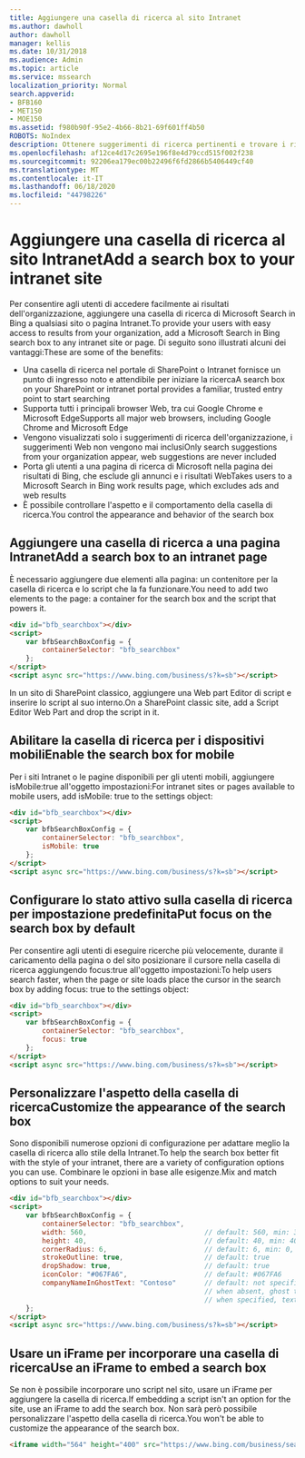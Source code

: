 ```yaml
---
title: Aggiungere una casella di ricerca al sito Intranet
ms.author: dawholl
author: dawholl
manager: kellis
ms.date: 10/31/2018
ms.audience: Admin
ms.topic: article
ms.service: mssearch
localization_priority: Normal
search.appverid:
- BFB160
- MET150
- MOE150
ms.assetid: f980b90f-95e2-4b66-8b21-69f601ff4b50
ROBOTS: NoIndex
description: Ottenere suggerimenti di ricerca pertinenti e trovare i risultati di lavoro più velocemente aggiungendo una casella di ricerca Microsoft Search a un sito Intranet o una pagina.
ms.openlocfilehash: af12ce4d17c2695e196f8e4d79ccd515f002f238
ms.sourcegitcommit: 92206ea179ec00b22496f6fd2866b5406449cf40
ms.translationtype: MT
ms.contentlocale: it-IT
ms.lasthandoff: 06/18/2020
ms.locfileid: "44798226"
---
```

# <a name="add-a-search-box-to-your-intranet-site"></a><span data-ttu-id="1cd52-103">Aggiungere una casella di ricerca al sito Intranet</span><span class="sxs-lookup"><span data-stu-id="1cd52-103">Add a search box to your intranet site</span></span>

<span data-ttu-id="1cd52-104">Per consentire agli utenti di accedere facilmente ai risultati dell'organizzazione, aggiungere una casella di ricerca di Microsoft Search in Bing a qualsiasi sito o pagina Intranet.</span><span class="sxs-lookup"><span data-stu-id="1cd52-104">To provide your users with easy access to results from your organization, add a Microsoft Search in Bing search box to any intranet site or page.</span></span> <span data-ttu-id="1cd52-105">Di seguito sono illustrati alcuni dei vantaggi:</span><span class="sxs-lookup"><span data-stu-id="1cd52-105">These are some of the benefits:</span></span>

- <span data-ttu-id="1cd52-106">Una casella di ricerca nel portale di SharePoint o Intranet fornisce un punto di ingresso noto e attendibile per iniziare la ricerca</span><span class="sxs-lookup"><span data-stu-id="1cd52-106">A search box on your SharePoint or intranet portal provides a familiar, trusted entry point to start searching</span></span>
- <span data-ttu-id="1cd52-107">Supporta tutti i principali browser Web, tra cui Google Chrome e Microsoft Edge</span><span class="sxs-lookup"><span data-stu-id="1cd52-107">Supports all major web browsers, including Google Chrome and Microsoft Edge</span></span>
- <span data-ttu-id="1cd52-108">Vengono visualizzati solo i suggerimenti di ricerca dell'organizzazione, i suggerimenti Web non vengono mai inclusi</span><span class="sxs-lookup"><span data-stu-id="1cd52-108">Only search suggestions from your organization appear, web suggestions are never included</span></span>
- <span data-ttu-id="1cd52-109">Porta gli utenti a una pagina di ricerca di Microsoft nella pagina dei risultati di Bing, che esclude gli annunci e i risultati Web</span><span class="sxs-lookup"><span data-stu-id="1cd52-109">Takes users to a Microsoft Search in Bing work results page, which excludes ads and web results</span></span>
- <span data-ttu-id="1cd52-110">È possibile controllare l'aspetto e il comportamento della casella di ricerca.</span><span class="sxs-lookup"><span data-stu-id="1cd52-110">You control the appearance and behavior of the search box</span></span>
  
## <a name="add-a-search-box-to-an-intranet-page"></a><span data-ttu-id="1cd52-111">Aggiungere una casella di ricerca a una pagina Intranet</span><span class="sxs-lookup"><span data-stu-id="1cd52-111">Add a search box to an intranet page</span></span>

<span data-ttu-id="1cd52-112">È necessario aggiungere due elementi alla pagina: un contenitore per la casella di ricerca e lo script che la fa funzionare.</span><span class="sxs-lookup"><span data-stu-id="1cd52-112">You need to add two elements to the page: a container for the search box and the script that powers it.</span></span>
  
```html
<div id="bfb_searchbox"></div>
<script>
    var bfbSearchBoxConfig = {
        containerSelector: "bfb_searchbox"
    };
</script>
<script async src="https://www.bing.com/business/s?k=sb"></script>
```

<span data-ttu-id="1cd52-113">In un sito di SharePoint classico, aggiungere una Web part Editor di script e inserire lo script al suo interno.</span><span class="sxs-lookup"><span data-stu-id="1cd52-113">On a SharePoint classic site, add a Script Editor Web Part and drop the script in it.</span></span>
  
## <a name="enable-the-search-box-for-mobile"></a><span data-ttu-id="1cd52-114">Abilitare la casella di ricerca per i dispositivi mobili</span><span class="sxs-lookup"><span data-stu-id="1cd52-114">Enable the search box for mobile</span></span>

<span data-ttu-id="1cd52-115">Per i siti Intranet o le pagine disponibili per gli utenti mobili, aggiungere isMobile:true all'oggetto impostazioni:</span><span class="sxs-lookup"><span data-stu-id="1cd52-115">For intranet sites or pages available to mobile users, add isMobile: true to the settings object:</span></span>
  
```html
<div id="bfb_searchbox"></div>
<script>
    var bfbSearchBoxConfig = {
        containerSelector: "bfb_searchbox", 
        isMobile: true
    };
</script>
<script async src="https://www.bing.com/business/s?k=sb"></script>
```

## <a name="put-focus-on-the-search-box-by-default"></a><span data-ttu-id="1cd52-116">Configurare lo stato attivo sulla casella di ricerca per impostazione predefinita</span><span class="sxs-lookup"><span data-stu-id="1cd52-116">Put focus on the search box by default</span></span>

<span data-ttu-id="1cd52-117">Per consentire agli utenti di eseguire ricerche più velocemente, durante il caricamento della pagina o del sito posizionare il cursore nella casella di ricerca aggiungendo focus:true all'oggetto impostazioni:</span><span class="sxs-lookup"><span data-stu-id="1cd52-117">To help users search faster, when the page or site loads place the cursor in the search box by adding focus: true to the settings object:</span></span>
  
```html
<div id="bfb_searchbox"></div>
<script>
    var bfbSearchBoxConfig = {
        containerSelector: "bfb_searchbox",
        focus: true
    };
</script>
<script async src="https://www.bing.com/business/s?k=sb"></script>
```

## <a name="customize-the-appearance-of-the-search-box"></a><span data-ttu-id="1cd52-118">Personalizzare l'aspetto della casella di ricerca</span><span class="sxs-lookup"><span data-stu-id="1cd52-118">Customize the appearance of the search box</span></span> 

<span data-ttu-id="1cd52-119">Sono disponibili numerose opzioni di configurazione per adattare meglio la casella di ricerca allo stile della Intranet.</span><span class="sxs-lookup"><span data-stu-id="1cd52-119">To help the search box better fit with the style of your intranet, there are a variety of configuration options you can use.</span></span> <span data-ttu-id="1cd52-120">Combinare le opzioni in base alle esigenze.</span><span class="sxs-lookup"><span data-stu-id="1cd52-120">Mix and match options to suit your needs.</span></span>

```html
<div id="bfb_searchbox"></div>
<script>
    var bfbSearchBoxConfig = {
        containerSelector: "bfb_searchbox",
        width: 560,                             // default: 560, min: 360, max: 650
        height: 40,                             // default: 40, min: 40, max: 72
        cornerRadius: 6,                        // default: 6, min: 0, max: 25                                   
        strokeOutline: true,                    // default: true
        dropShadow: true,                       // default: true
        iconColor: "#067FA6",                   // default: #067FA6
        companyNameInGhostText: "Contoso"       // default: not specified
                                                // when absent, ghost text will be "Search work"
                                                // when specified, text will be "Search <companyNameInGhostText>"
    };
</script>
<script async src="https://www.bing.com/business/s?k=sb"></script>
```

## <a name="use-an-iframe-to-embed-a-search-box"></a><span data-ttu-id="1cd52-121">Usare un iFrame per incorporare una casella di ricerca</span><span class="sxs-lookup"><span data-stu-id="1cd52-121">Use an iFrame to embed a search box</span></span>

<span data-ttu-id="1cd52-122">Se non è possibile incorporare uno script nel sito, usare un iFrame per aggiungere la casella di ricerca.</span><span class="sxs-lookup"><span data-stu-id="1cd52-122">If embedding a script isn't an option for the site, use an iFrame to add the search box.</span></span> <span data-ttu-id="1cd52-123">Non sarà però possibile personalizzare l'aspetto della casella di ricerca.</span><span class="sxs-lookup"><span data-stu-id="1cd52-123">You won't be able to customize the appearance of the search box.</span></span>
  
```html
<iframe width="564" height="400" src="https://www.bing.com/business/searchbox"></iframe>
```
